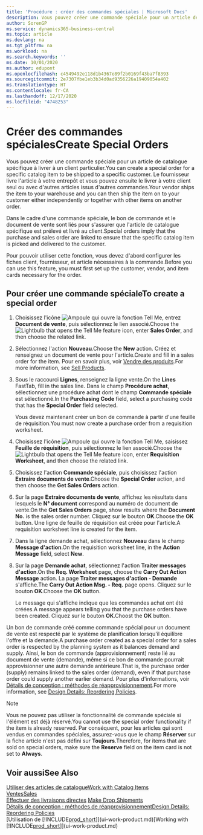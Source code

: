 ```yaml
---
title: 'Procédure : créer des commandes spéciales | Microsoft Docs'
description: Vous pouvez créer une commande spéciale pour un article de catalogue spécifique à livrer à un client particulier. Le fournisseur livre l'article à votre entrepôt et vous pouvez ensuite le livrer à votre client seul ou avec d'autres articles issus d'autres commandes.
author: SorenGP
ms.service: dynamics365-business-central
ms.topic: article
ms.devlang: na
ms.tgt_pltfrm: na
ms.workload: na
ms.search.keywords: ''
ms.date: 10/01/2020
ms.author: edupont
ms.openlocfilehash: c4549492e118d1b4367e89f2b0169f43ba7f8393
ms.sourcegitcommit: 2e7307fbe1eb3b34d0ad9356226a19409054a402
ms.translationtype: HT
ms.contentlocale: fr-CA
ms.lasthandoff: 12/17/2020
ms.locfileid: "4748253"
---
```

# <a name="create-special-orders"></a><span data-ttu-id="b767a-104">Créer des commandes spéciales</span><span class="sxs-lookup"><span data-stu-id="b767a-104">Create Special Orders</span></span>
<span data-ttu-id="b767a-105">Vous pouvez créer une commande spéciale pour un article de catalogue spécifique à livrer à un client particulier.</span><span class="sxs-lookup"><span data-stu-id="b767a-105">You can create a special order for a specific catalog item to be shipped to a specific customer.</span></span> <span data-ttu-id="b767a-106">Le fournisseur livre l'article à votre entrepôt et vous pouvez ensuite le livrer à votre client seul ou avec d'autres articles issus d'autres commandes.</span><span class="sxs-lookup"><span data-stu-id="b767a-106">Your vendor ships the item to your warehouse and you can then ship the item on to your customer either independently or together with other items on another order.</span></span>  

<span data-ttu-id="b767a-107">Dans le cadre d'une commande spéciale, le bon de commande et le document de vente sont liés pour s'assurer que l'article de catalogue spécifique est prélevé et livré au client.</span><span class="sxs-lookup"><span data-stu-id="b767a-107">Special orders imply that the purchase and sales order are linked to ensure that the specific catalog item is picked and delivered to the customer.</span></span>  

<span data-ttu-id="b767a-108">Pour pouvoir utiliser cette fonction, vous devez d'abord configurer les fiches client, fournisseur, et article nécessaires à la commande.</span><span class="sxs-lookup"><span data-stu-id="b767a-108">Before you can use this feature, you must first set up the customer, vendor, and item cards necessary for the order.</span></span>  

## <a name="to-create-a-special-order"></a><span data-ttu-id="b767a-109">Pour créer une commande spéciale</span><span class="sxs-lookup"><span data-stu-id="b767a-109">To create a special order</span></span>  
1.  <span data-ttu-id="b767a-110">Choisissez l'icône ![Ampoule qui ouvre la fonction Tell Me](media/ui-search/search_small.png "Dites-moi ce que vous voulez faire"), entrez **Document de vente**, puis sélectionnez le lien associé.</span><span class="sxs-lookup"><span data-stu-id="b767a-110">Choose the ![Lightbulb that opens the Tell Me feature](media/ui-search/search_small.png "Tell me what you want to do") icon, enter **Sales Order**, and then choose the related link.</span></span>  
2. <span data-ttu-id="b767a-111">Sélectionnez l'action **Nouveau**.</span><span class="sxs-lookup"><span data-stu-id="b767a-111">Choose the **New** action.</span></span> <span data-ttu-id="b767a-112">Créez et renseignez un document de vente pour l'article.</span><span class="sxs-lookup"><span data-stu-id="b767a-112">Create and fill in a  sales order for the item.</span></span> <span data-ttu-id="b767a-113">Pour en savoir plus, voir [Vendre des produits](sales-how-sell-products.md).</span><span class="sxs-lookup"><span data-stu-id="b767a-113">For more information, see [Sell Products](sales-how-sell-products.md).</span></span>
3.  <span data-ttu-id="b767a-114">Sous le raccourci **Lignes**, renseignez la ligne vente.</span><span class="sxs-lookup"><span data-stu-id="b767a-114">On the **Lines** FastTab, fill in the sales line.</span></span> <span data-ttu-id="b767a-115">Dans le champ **Procédure achat**, sélectionnez une procédure achat dont le champ **Commande spéciale** est sélectionné.</span><span class="sxs-lookup"><span data-stu-id="b767a-115">In the **Purchasing Code** field, select a purchasing code that has the **Special Order** field selected.</span></span>

    <span data-ttu-id="b767a-116">Vous devez maintenant créer un bon de commande à partir d'une feuille de réquisition.</span><span class="sxs-lookup"><span data-stu-id="b767a-116">You must now create a purchase order from a requisition worksheet.</span></span>  
4. <span data-ttu-id="b767a-117">Choisissez l'icône ![Ampoule qui ouvre la fonction Tell Me](media/ui-search/search_small.png "Dites-moi ce que vous voulez faire"), saisissez **Feuille de réquisition**, puis sélectionnez le lien associé.</span><span class="sxs-lookup"><span data-stu-id="b767a-117">Choose the ![Lightbulb that opens the Tell Me feature](media/ui-search/search_small.png "Tell me what you want to do") icon, enter **Requisition Worksheet**, and then choose the related link.</span></span>  
5. <span data-ttu-id="b767a-118">Choisissez l'action **Commande spéciale**, puis choisissez l'action **Extraire documents de vente**.</span><span class="sxs-lookup"><span data-stu-id="b767a-118">Choose the **Special Order** action, and then choose the **Get Sales Orders** action.</span></span>  
6.  <span data-ttu-id="b767a-119">Sur la page **Extraire documents de vente**, affichez les résultats dans lesquels le **N° document** correspond au numéro de document de vente.</span><span class="sxs-lookup"><span data-stu-id="b767a-119">On the **Get Sales Orders** page, show results where the **Document No.** is the sales order number.</span></span> <span data-ttu-id="b767a-120">Cliquez sur le bouton **OK**.</span><span class="sxs-lookup"><span data-stu-id="b767a-120">Choose the **OK** button.</span></span> <span data-ttu-id="b767a-121">Une ligne de feuille de réquisition est créée pour l'article.</span><span class="sxs-lookup"><span data-stu-id="b767a-121">A requisition worksheet line is created for the item.</span></span>  
7.  <span data-ttu-id="b767a-122">Dans la ligne demande achat, sélectionnez **Nouveau** dans le champ **Message d'action**.</span><span class="sxs-lookup"><span data-stu-id="b767a-122">On the requisition worksheet line, in the **Action Message** field, select **New**.</span></span>  
8.  <span data-ttu-id="b767a-123">Sur la page **Demande achat**, sélectionnez l'action **Traiter messages d'action**.</span><span class="sxs-lookup"><span data-stu-id="b767a-123">On the **Req. Worksheet** page, choose the **Carry Out Action Message** action.</span></span> <span data-ttu-id="b767a-124">La page **Traiter messages d'action - Demande** s'affiche.</span><span class="sxs-lookup"><span data-stu-id="b767a-124">The **Carry Out Action Msg. - Req.** page opens.</span></span> <span data-ttu-id="b767a-125">Cliquez sur le bouton **OK**.</span><span class="sxs-lookup"><span data-stu-id="b767a-125">Choose the **OK** button.</span></span>  

    <span data-ttu-id="b767a-126">Le message qui s'affiche indique que les commandes achat ont été créées.</span><span class="sxs-lookup"><span data-stu-id="b767a-126">A message appears telling you that the purchase orders have been created.</span></span> <span data-ttu-id="b767a-127">Cliquez sur le bouton **OK**.</span><span class="sxs-lookup"><span data-stu-id="b767a-127">Choost the **OK** button.</span></span>  

<span data-ttu-id="b767a-128">Un bon de commande créé comme commande spécial pour un document de vente est respecté par le système de planification lorsqu'il équilibre l'offre et la demande.</span><span class="sxs-lookup"><span data-stu-id="b767a-128">A purchase order created as a special order for a sales order is respected by the planning system as it balances demand and supply.</span></span> <span data-ttu-id="b767a-129">Ainsi, le bon de commande (approvisionnement) reste lié au document de vente (demande), même si ce bon de commande pourrait approvisionner une autre demande antérieure.</span><span class="sxs-lookup"><span data-stu-id="b767a-129">That is, the purchase order (supply) remains linked to the sales order (demand), even if that purchase order could supply another earlier demand.</span></span> <span data-ttu-id="b767a-130">Pour plus d'informations, voir [Détails de conception : méthodes de réapprovisionnement](design-details-reservation-order-tracking-and-action-messaging.md).</span><span class="sxs-lookup"><span data-stu-id="b767a-130">For more information, see [Design Details: Reordering Policies](design-details-reservation-order-tracking-and-action-messaging.md).</span></span>  

> [!NOTE]  
>  <span data-ttu-id="b767a-131">Vous ne pouvez pas utiliser la fonctionnalité de commande spéciale si l'élément est déjà réservé.</span><span class="sxs-lookup"><span data-stu-id="b767a-131">You cannot use the special order functionality if the item is already reserved.</span></span> <span data-ttu-id="b767a-132">Par conséquent, pour les articles qui sont vendus en commandes spéciales, assurez\-vous que le champ **Réserver** sur la fiche article n'est pas défini sur **Toujours**.</span><span class="sxs-lookup"><span data-stu-id="b767a-132">Therefore, for items that are sold on special orders, make sure the **Reserve** field on the item card is not set to **Always**.</span></span>  

## <a name="see-also"></a><span data-ttu-id="b767a-133">Voir aussi</span><span class="sxs-lookup"><span data-stu-id="b767a-133">See Also</span></span>  
[<span data-ttu-id="b767a-134">Utiliser des articles de catalogue</span><span class="sxs-lookup"><span data-stu-id="b767a-134">Work with Catalog Items</span></span>](inventory-how-work-nonstock-items.md)  
[<span data-ttu-id="b767a-135">Ventes</span><span class="sxs-lookup"><span data-stu-id="b767a-135">Sales</span></span>](sales-manage-sales.md)  
<span data-ttu-id="b767a-136">[Effectuer des livraisons directes](sales-how-drop-shipment.md) </span><span class="sxs-lookup"><span data-stu-id="b767a-136">[Make Drop Shipments](sales-how-drop-shipment.md) </span></span>  
[<span data-ttu-id="b767a-137">Détails de conception : méthodes de réapprovisionnement</span><span class="sxs-lookup"><span data-stu-id="b767a-137">Design Details: Reordering Policies</span></span>](design-details-reservation-order-tracking-and-action-messaging.md)  
<span data-ttu-id="b767a-138">[Utilisation de [!INCLUDE[prod_short](includes/prod_short.md)]](ui-work-product.md)</span><span class="sxs-lookup"><span data-stu-id="b767a-138">[Working with [!INCLUDE[prod_short](includes/prod_short.md)]](ui-work-product.md)</span></span>
